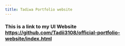 ```yaml
---
title: Tadiwa Portfolio website
---
```


### This is a link to my UI Website https://github.com/Tadii3108/official-portfolio-website/index.html
